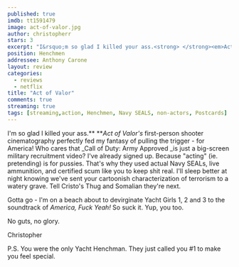 ```yaml
---
published: true
imdb: tt1591479
image: act-of-valor.jpg
author: christopherr
stars: 3
excerpt: "I&rsquo;m so glad I killed your ass.<strong> </strong><em>Act of Valor&rsquo;s</em> first-person shooter cinematography perfectly fed my fantasy of pulling the trigger &ndash; for America! Who cares that <em>Call of Duty: Army Approved </em>is just a big-screen military recruitment video? I&rsquo;ve already signed up."
position: Henchmen
addressee: Anthony Carone
layout: review
categories:
  - reviews
  - netflix
title: "Act of Valor"
comments: true
streaming: true
tags: [streaming,action, Henchmen, Navy SEALS, non-actors, Postcards]
---
```

I'm so glad I killed your ass.** **_Act of Valor's_ first-person shooter cinematography perfectly fed my fantasy of pulling the trigger - for America! Who cares that _Call of Duty: Army Approved _is just a big-screen military recruitment video? I've already signed up. Because "acting" (ie. pretending) is for pussies. That's why they used actual Navy SEALs, live ammunition, and certified scum like you to keep shit real. I'll sleep better at night knowing we've sent your cartoonish characterization of terrorism to a watery grave. Tell Cristo's Thug and Somalian they're next.

Gotta go - I'm on a beach about to devirginate Yacht Girls 1, 2 and 3 to the soundtrack of _America, Fuck Yeah!_ So suck it. Yup, you too.

No guts, no glory.
  
Christopher

P.S. You were the only Yacht Henchman. They just called you #1 to make you feel special.